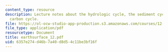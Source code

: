 ```yaml
---
content_type: resource
description: Lecture notes about the hydrologic cycle, the sediment cycle, and the
  carbon cycle.
file: https://ol-ocw-studio-app-production.s3.amazonaws.com/courses/12-090-the-environment-of-the-earths-surface-spring-2007/6357e274d46b7a40d8d54c11be3bf16f_earthsurface_12.pdf
file_type: application/pdf
resourcetype: Document
title: earthsurface_12.pdf
uid: 6357e274-d46b-7a40-d8d5-4c11be3bf16f
---
```

